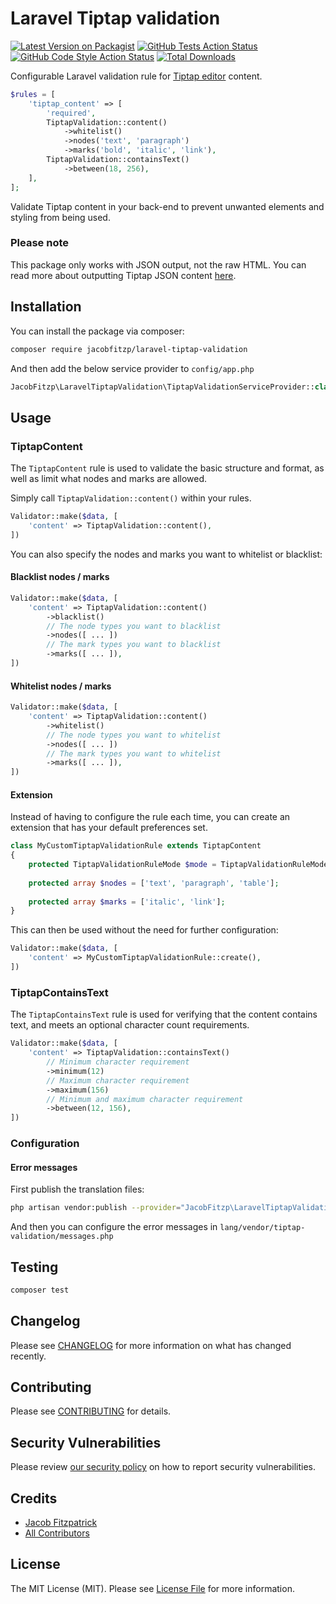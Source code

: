 # Laravel Tiptap validation

[![Latest Version on Packagist](https://img.shields.io/packagist/v/jacobfitzp/laravel-tiptap-validation.svg?style=flat-square)](https://packagist.org/packages/jacobfitzp/laravel-tiptap-validation)
[![GitHub Tests Action Status](https://img.shields.io/github/actions/workflow/status/jacobfitzp/laravel-tiptap-validation/run-tests.yml?branch=main&label=tests&style=flat-square)](https://github.com/jacobfitzp/laravel-tiptap-validation/actions?query=workflow%3Arun-tests+branch%3Amain)
[![GitHub Code Style Action Status](https://img.shields.io/github/actions/workflow/status/jacobfitzp/laravel-tiptap-validation/fix-php-code-style-issues.yml?branch=main&label=code%20style&style=flat-square)](https://github.com/jacobfitzp/laravel-tiptap-validation/actions?query=workflow%3A"Fix+PHP+code+style+issues"+branch%3Amain)
[![Total Downloads](https://img.shields.io/packagist/dt/jacobfitzp/laravel-tiptap-validation.svg?style=flat-square)](https://packagist.org/packages/jacobfitzp/laravel-tiptap-validation)

Configurable Laravel validation rule for [Tiptap editor](https://tiptap.dev/) content.

```php
$rules = [
    'tiptap_content' => [
        'required',
        TiptapValidation::content()
            ->whitelist()
            ->nodes('text', 'paragraph')
            ->marks('bold', 'italic', 'link'),
        TiptapValidation::containsText()
            ->between(18, 256),
    ],
];
```

Validate Tiptap content in your back-end to prevent unwanted elements and styling from being used.

### Please note

This package only works with JSON output, not the raw HTML. You can read more about outputting Tiptap JSON content [here](https://tiptap.dev/guide/output#option-1-json).

## Installation

You can install the package via composer:

```bash
composer require jacobfitzp/laravel-tiptap-validation
```

And then add the below service provider to `config/app.php`
```php
JacobFitzp\LaravelTiptapValidation\TiptapValidationServiceProvider::class
```

## Usage

### TiptapContent

The `TiptapContent` rule is used to validate the basic structure and format, as well as limit what nodes and marks are allowed.

Simply call `TiptapValidation::content()` within your rules.

```php
Validator::make($data, [
    'content' => TiptapValidation::content(),
])
```

You can also specify the nodes and marks you want to whitelist or blacklist:

#### Blacklist nodes / marks

```php
Validator::make($data, [
    'content' => TiptapValidation::content()
        ->blacklist()
        // The node types you want to blacklist
        ->nodes([ ... ])
        // The mark types you want to blacklist
        ->marks([ ... ]),
])
```

#### Whitelist nodes / marks

```php
Validator::make($data, [
    'content' => TiptapValidation::content()
        ->whitelist()
        // The node types you want to whitelist
        ->nodes([ ... ])
        // The mark types you want to whitelist
        ->marks([ ... ]),
])
```

####  Extension

Instead of having to configure the rule each time, you can create an extension that has your default preferences set.

```php
class MyCustomTiptapValidationRule extends TiptapContent
{
    protected TiptapValidationRuleMode $mode = TiptapValidationRuleMode::WHITELIST;
    
    protected array $nodes = ['text', 'paragraph', 'table'];
    
    protected array $marks = ['italic', 'link'];
}
```

This can then be used without the need for further configuration:

```php
Validator::make($data, [
    'content' => MyCustomTiptapValidationRule::create(),
])
```

### TiptapContainsText 

The `TiptapContainsText` rule is used for verifying that the content contains text, and meets an optional character count requirements.

```php
Validator::make($data, [
    'content' => TiptapValidation::containsText()
        // Minimum character requirement
        ->minimum(12)
        // Maximum character requirement
        ->maximum(156)
        // Minimum and maximum character requirement
        ->between(12, 156),
])
```

### Configuration

#### Error messages

First publish the translation files:

```bash
php artisan vendor:publish --provider="JacobFitzp\LaravelTiptapValidation\TiptapValidationServiceProvider" --tag="tiptap-validation-translations"
```

And then you can configure the error messages in `lang/vendor/tiptap-validation/messages.php`

## Testing

```bash
composer test
```

## Changelog

Please see [CHANGELOG](CHANGELOG.md) for more information on what has changed recently.

## Contributing

Please see [CONTRIBUTING](CONTRIBUTING.md) for details.

## Security Vulnerabilities

Please review [our security policy](../../security/policy) on how to report security vulnerabilities.

## Credits

- [Jacob Fitzpatrick](https://github.com/JacobFitzp)
- [All Contributors](../../contributors)

## License

The MIT License (MIT). Please see [License File](LICENSE.md) for more information.
